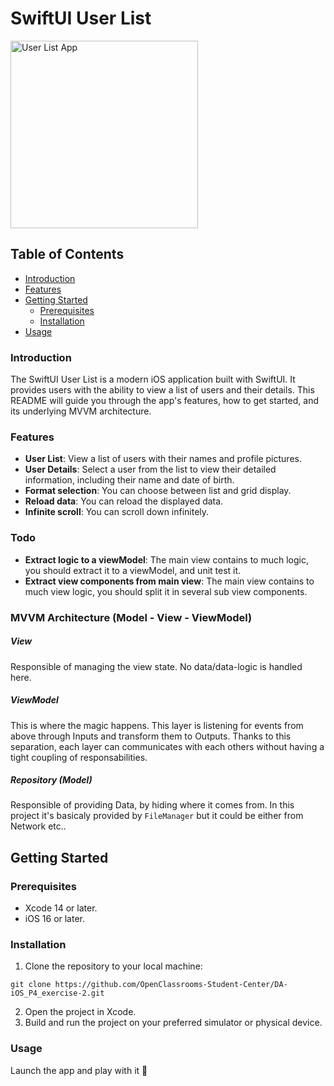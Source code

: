 # SwiftUI User List

<img width="300" alt="User List App" src="https://github.com/OpenClassrooms-Student-Center/DA-iOS_P4_exercise-2/assets/10169030/026e4b94-84d7-4d07-a07b-ab30654dea80">


## Table of Contents

- [Introduction](#introduction)
- [Features](#features)
- [Getting Started](#getting-started)
  - [Prerequisites](#prerequisites)
  - [Installation](#installation)
- [Usage](#usage)

### Introduction

The SwiftUI User List is a modern iOS application built with SwiftUI. It provides users with the ability to view a list of users and their details. This README will guide you through the app's features, how to get started, and its underlying MVVM architecture.

### Features

- **User List**: View a list of users with their names and profile pictures.
- **User Details**: Select a user from the list to view their detailed information, including their name and date of birth.
- **Format selection**: You can choose between list and grid display.
- **Reload data**: You can reload the displayed data.
- **Infinite scroll**: You can scroll down infinitely.

### Todo

- **Extract logic to a viewModel**: The main view contains to much logic, you should extract it to a viewModel, and unit test it.
- **Extract view components from main view**: The main view contains to much view logic, you should split it in several sub view components.

### MVVM Architecture (Model - View - ViewModel)

##### View
Responsible of managing the view state. No data/data-logic is handled here.

##### ViewModel
This is where the magic happens. This layer is listening for events from above through Inputs and transform them to Outputs. Thanks to this separation, each layer can communicates with each others without having a tight coupling of responsabilities.

##### Repository (Model)
Responsible of providing Data, by hiding where it comes from. In this project it's basicaly provided by `FileManager` but it could be either from Network etc..

## Getting Started

### Prerequisites

- Xcode 14 or later.
- iOS 16 or later.

### Installation

1. Clone the repository to your local machine:
```shell
git clone https://github.com/OpenClassrooms-Student-Center/DA-iOS_P4_exercise-2.git
```
2. Open the project in Xcode.
3. Build and run the project on your preferred simulator or physical device.

### Usage

Launch the app and play with it 💪


